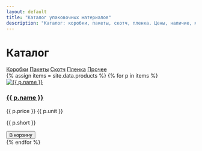 ```yaml
---
layout: default
title: "Каталог упаковочных материалов"
description: "Каталог: коробки, пакеты, скотч, пленка. Цены, наличие, минимальные партии."
---
```

<h1>Каталог</h1>
<nav class="cats mb-4">
  <a href="{{ site.baseurl }}/katalog/korobki/">Коробки</a>
  <a href="{{ site.baseurl }}/katalog/pakety/">Пакеты</a>
  <a href="{{ site.baseurl }}/katalog/skotch/">Скотч</a>
  <a href="{{ site.baseurl }}/katalog/plenka/">Пленка</a>
  <a href="{{ site.baseurl }}/katalog/prochie/">Прочее</a>
</nav>
<div class="grid">
{% assign items = site.data.products %}
{% for p in items %}
  <div class="card">
    <a href="{{ site.baseurl }}/katalog/{{ p.category }}/{{ p.slug }}/">
      <img src="{{ site.baseurl }}{{ p.images | first }}" alt="{{ p.name }}">
      <h3>{{ p.name }}</h3>
    </a>
    <p class="price">{{ p.price }} {{ p.unit }}</p>
    <p class="short">{{ p.short }}</p>
    <button class="btn btn-gradient mt-2 add-to-cart" data-sku="{{ p.sku }}" data-name="{{ p.name }}" data-price="{{ p.price }}">В корзину</button>
  </div>
{% endfor %}
</div>
